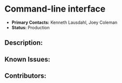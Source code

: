 # Command-line interface
- **Primary Contacts:**
  Kenneth Lausdahl, Joey Coleman
- **Status:**
  Production

## Description:


## Known Issues:


## Contributors:


